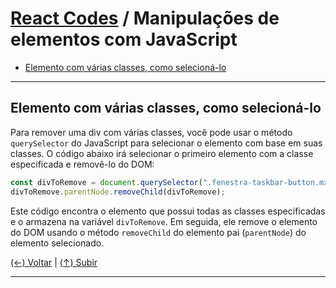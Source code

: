 # [React Codes](https://github.com/systemboys/React_Codes#react-codes "React Codes") / Manipulações de elementos com JavaScript

- [Elemento com várias classes, como selecioná-lo](#elemento-com-v%C3%A1rias-classes-como-selecion%C3%A1-lo "Elemento com várias classes, como selecioná-lo")

---

## Elemento com várias classes, como selecioná-lo

Para remover uma div com várias classes, você pode usar o método `querySelector` do JavaScript para selecionar o elemento com base em suas classes. O código abaixo irá selecionar o primeiro elemento com a classe especificada e removê-lo do DOM:

```jsx
const divToRemove = document.querySelector(".fenestra-taskbar-button.mx-1.btn.active.btn-outline-primary");
divToRemove.parentNode.removeChild(divToRemove);
```

Este código encontra o elemento que possui todas as classes especificadas e o armazena na variável `divToRemove`. Em seguida, ele remove o elemento do DOM usando o método `removeChild` do elemento pai (`parentNode`) do elemento selecionado.

[(&larr;) Voltar](https://github.com/systemboys/React_Codes#react-codes "Voltar ao Sumário") | 
[(&uarr;) Subir](#react-codes--manipula%C3%A7%C3%B5es-de-elementos-com-javascript "Subir para o topo")

---